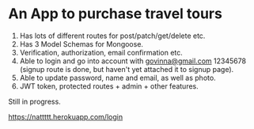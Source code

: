 # An App to purchase travel tours

1. Has lots of different routes for post/patch/get/delete etc.
2. Has 3 Model Schemas for Mongoose.
3. Verification, authorization, email confirmation etc.
4. Able to login and go into account with govinna@gmail.com 12345678 (signup route is done, but haven't yet attached it to signup page).
5. Able to update password, name and email, as well as photo. 
6. JWT token, protected routes + admin + other features.

Still in progress.

https://nattttt.herokuapp.com/login
